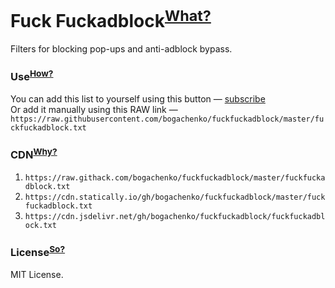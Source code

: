 # Fuck Fuckadblock<sup>[What?](https://github.com/bogachenko/fuckfuckadblock/wiki/About-Fuck-Fuckadblock)</sup>

Filters for blocking pop-ups and anti-adblock bypass.

### Use<sup>[How?](https://github.com/bogachenko/fuckfuckadblock/wiki/Installation-instruction)</sup>

You can add this list to yourself using this button — [subscribe](https://subscribe.adblockplus.org/?location=https://raw.githubusercontent.com/bogachenko/fuckfuckadblock/master/fuckfuckadblock.txt&title=Fuck%20Fuckadblock)<br>Or add it manually using this RAW link — `https://raw.githubusercontent.com/bogachenko/fuckfuckadblock/master/fuckfuckadblock.txt`

### CDN<sup>[Why?](https://github.com/bogachenko/fuckfuckadblock/wiki/Mirror-lists)</sup>

1. `https://raw.githack.com/bogachenko/fuckfuckadblock/master/fuckfuckadblock.txt`
2. `https://cdn.statically.io/gh/bogachenko/fuckfuckadblock/master/fuckfuckadblock.txt`
3. `https://cdn.jsdelivr.net/gh/bogachenko/fuckfuckadblock/fuckfuckadblock.txt`

### License<sup>[So?](https://github.com/bogachenko/fuckfuckadblock/blob/master/LICENSE.md)</sup>

MIT License.
